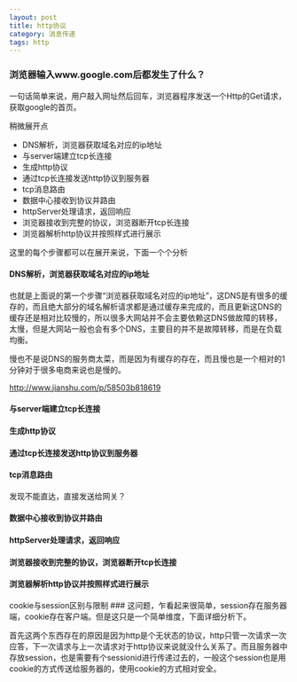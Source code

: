 ```yaml
---
layout: post
title: http协议
category: 消息传递
tags: http
---
```


### 浏览器输入www.google.com后都发生了什么？ ###

一句话简单来说，用户敲入网址然后回车，浏览器程序发送一个Http的Get请求，获取google的首页。

稍微展开点

- DNS解析，浏览器获取域名对应的ip地址
- 与server端建立tcp长连接
- 生成http协议
- 通过tcp长连接发送http协议到服务器
- tcp消息路由
- 数据中心接收到协议并路由
- httpServer处理请求，返回响应
- 浏览器接收到完整的协议，浏览器断开tcp长连接
- 浏览器解析http协议并按照样式进行展示

这里的每个步骤都可以在展开来说，下面一个个分析

#### DNS解析，浏览器获取域名对应的ip地址 ####
也就是上面说的第一个步骤“浏览器获取域名对应的ip地址”，这DNS是有很多的缓存的，而且绝大部分的域名解析请求都是通过缓存来完成的，而且更新这DNS的缓存还是相对比较慢的，所以很多大网站并不会主要依赖这DNS做故障的转移，太慢，但是大网站一般也会有多个DNS，主要目的并不是故障转移，而是在负载均衡。

慢也不是说DNS的服务商太菜，而是因为有缓存的存在，而且慢也是一个相对的1分钟对于很多电商来说也是慢的。

http://www.jianshu.com/p/58503b818619
#### 与server端建立tcp长连接 ####

#### 生成http协议 ####

#### 通过tcp长连接发送http协议到服务器 ####

#### tcp消息路由 ####
发现不能直达，直接发送给网关？

#### 数据中心接收到协议并路由 ####

#### httpServer处理请求，返回响应 ####

#### 浏览器接收到完整的协议，浏览器断开tcp长连接 ####

#### 浏览器解析http协议并按照样式进行展示 ####

cookie与session区别与限制 ###
这问题，乍看起来很简单，session存在服务器端，cookie存在客户端。但是这只是一个简单维度，下面详细分析下。

首先这两个东西存在的原因是因为http是个无状态的协议，http只管一次请求一次应答，下一次请求与上一次请求对于http协议来说就没什么关系了。而且服务器中存放session，也是需要有个sessionid进行传递过去的，一般这个session也是用cookie的方式传送给服务器的，使用cookie的方式相对安全。